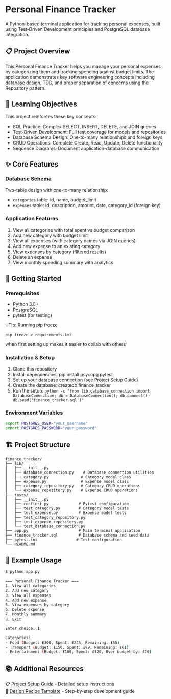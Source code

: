 # Personal Finance Tracker
A Python-based terminal application for tracking personal expenses, built using Test-Driven Development principles and PostgreSQL database integration.

## 📋 Project Overview
This Personal Finance Tracker helps you manage your personal expenses by categorizing them and tracking spending against budget limits. The application demonstrates key software engineering concepts including database design, TDD, and proper separation of concerns using the Repository pattern.

## 🎯 Learning Objectives
This project reinforces these key concepts:

- SQL Practice: Complex SELECT, INSERT, DELETE, and JOIN queries
- Test-Driven Development: Full test coverage for models and repositories
- Database Schema Design: One-to-many relationships and foreign keys
- CRUD Operations: Complete Create, Read, Update, Delete functionality
- Sequence Diagrams: Document application-database communication

## ✨ Core Features

### Database Schema
Two-table design with one-to-many relationship:
- `categories` table: id, name, budget_limit
- `expenses` table: id, description, amount, date, category_id (foreign key)

### Application Features
1. View all categories with total spent vs budget comparison
2. Add new category with budget limit
3. View all expenses (with category names via JOIN queries)
4. Add new expense to an existing category
5. View expenses by category (filtered results)
6. Delete an expense
7. View monthly spending summary with analytics

## 🚀 Getting Started
### Prerequisites
- Python 3.8+
- PostgreSQL
- pytest (for testing)

💡Tip: Running pip freeze
```
pip freeze > requirements.txt
```
when first setting up makes it easier to collab with others

### Installation & Setup
1. Clone this repository
2. Install dependencies: pip install psycopg pytest
3. Set up your database connection (see Project Setup Guide)
4. Create the database: createdb finance_tracker
5. Run the setup: `python -c "from lib.database_connection import DatabaseConnection; db = DatabaseConnection(); db.connect(); db.seed('finance_tracker.sql')"`

### Environment Variables 
```bash
export POSTGRES_USER="your_username"
export POSTGRES_PASSWORD="your_password"
```

## 🏗️ Project Structure
```
finance_tracker/
├── lib/
│   ├── __init__.py
│   ├── database_connection.py    # Database connection utilities
│   ├── category.py              # Category model class
│   ├── expense.py               # Expense model class  
│   ├── category_repository.py   # Category CRUD operations
│   └── expense_repository.py    # Expense CRUD operations
├── tests/
│   ├── __init__.py
│   ├── conftest.py             # Pytest configuration
│   ├── test_category.py        # Category model tests
│   ├── test_expense.py         # Expense model tests
│   ├── test_category_repository.py
│   ├── test_expense_repository.py
│   └── test_database_connection.py
├── app.py                      # Main terminal application
├── finance_tracker.sql         # Database schema and seed data
├── pytest.ini                 # Test configuration
└── README.md
```

## 🎨 Example Usage
```bash
$ python app.py

=== Personal Finance Tracker ===
1. View all categories
2. Add new category  
3. View all expenses
4. Add new expense
5. View expenses by category
6. Delete expense
7. Monthly summary
8. Exit

Enter choice: 1

Categories:
- Food (Budget: £300, Spent: £245, Remaining: £55)
- Transport (Budget: £150, Spent: £89, Remaining: £61)
- Entertainment (Budget: £100, Spent: £120, Over budget by: £20)
```


## 📚 Additional Resources
📋 [Project Setup Guide](Project_setup.md) - Detailed setup instructions  
🎯 [Design Recipe Template](design_recipe.md) - Step-by-step development guide

